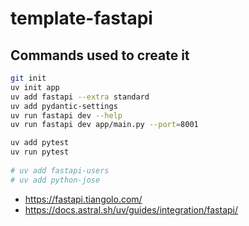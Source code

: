 # template-fastapi

## Commands used to create it

```sh
git init
uv init app 
uv add fastapi --extra standard 
uv add pydantic-settings
uv run fastapi dev --help
uv run fastapi dev app/main.py --port=8001

uv add pytest
uv run pytest
    
# uv add fastapi-users
# uv add python-jose
```

- https://fastapi.tiangolo.com/
- https://docs.astral.sh/uv/guides/integration/fastapi/


